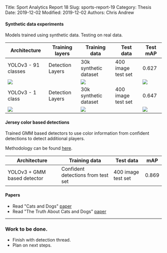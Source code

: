 Title: Sport Analytics Report 18
Slug: sports-report-19
Category: Thesis
Date: 2019-12-02
Modified: 2019-12-02
Authors: Chris Andrew

#### Synthetic data experiments
Models trained using synthetic data. Testing on real data.

<table class="table table-bordered table-hover">
  <thead>
    <tr class="header">
      <th>Architecture</th>
      <th>Training layers</th>
      <th>Training data</th>
      <th>Test data</th>
      <th>Test mAP</th>
    </tr>
  </thead>
  <tbody>
    <tr class="header">
      <td>YOLOv3 - 91 classes</td>
      <td>Detection Layers</td>
      <td>30k synthetic dataset</td>
      <td>400 image test set</td>
      <td>0.627</td>
    </tr>
    <tr>
      <td colspan="2"><img src='{filename}/images/yolo_synth_multi_val_loss.png'></td>
      <td colspan="2"><img src='{filename}/images/yolo_synth_multi_val_acc.png'></td>
      <td colspan="2"><img src='{filename}/images/yolo_synth_multi_train_loss.png'></td>
    </tr>
    <tr class="header">
      <td>YOLOv3 - 1 class</td>
      <td>Detection Layers</td>
      <td>30k synthetic dataset</td>
      <td>400 image test set</td>
      <td>0.647</td>
    </tr>
    <tr>
      <td colspan="2"><img src='{filename}/images/yolo_synth_mod_val_loss.png'></td>
      <td colspan="2"><img src='{filename}/images/yolo_synth_mod_val_acc.png'></td>
      <td colspan="2"><img src='{filename}/images/yolo_synth_mod_train_loss.png'></td>
    </tr>
  </tbody>
</table>


#### Jersey color based detections
Trained GMM based detectors to use color information from confident detections to detect additional players.

Methodology can be found [here]({filename}/images/colour_detection.png).

<table class="table table-bordered table-hover">
  <thead>
    <tr class="header">
      <th>Architecture</th>
      <th>Training data</th>
      <th>Test data</th>
      <th>mAP</th>
    </tr>
  </thead>
  <tbody>
    <tr class="header">
      <td>YOLOv3 + GMM based detector</td>
      <td>Confident detections from test set</td>
      <td>400 image test set</td>
      <td>0.869</td>
    </tr>
  </tbody>
</table>

#### Papers
- Read "Cats and Dogs" [paper](https://ieeexplore.ieee.org/stamp/stamp.jsp?arnumber=6248092)
- Read "The Truth About Cats and Dogs" [paper](https://ieeexplore.ieee.org/stamp/stamp.jsp?arnumber=6126398)

-------
### Work to be done.
- Finish with detection thread.
- Plan on next steps.
